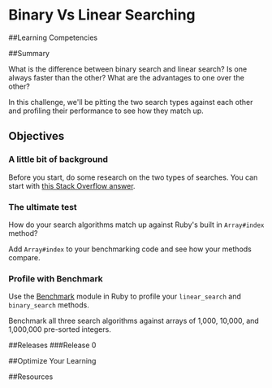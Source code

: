 # Binary Vs Linear Searching 
 
##Learning Competencies 

##Summary 

 What is the difference between binary search and linear search?  Is one always faster than the other?  What are the advantages to one over the other?

In this challenge, we'll be pitting the two search types against each other and profiling their performance to see how they match up.

## Objectives





### A little bit of background

Before you start, do some research on the two types of searches.  You can start with [this Stack Overflow answer](http://stackoverflow.com/questions/700241/what-is-the-difference-between-linear-search-and-binary-search).

### The ultimate test

How do your search algorithms match up against Ruby's built in `Array#index` method?

Add `Array#index` to your benchmarking code and see how your methods compare.

### Profile with Benchmark

Use the [Benchmark](http://ruby-doc.org/stdlib-1.9.3/libdoc/benchmark/rdoc/Benchmark.html) module in Ruby to profile your `linear_search` and `binary_search` methods.

Benchmark all three search algorithms against arrays of 1,000, 10,000, and 1,000,000 pre-sorted integers. 

##Releases
###Release 0 

##Optimize Your Learning 

##Resources